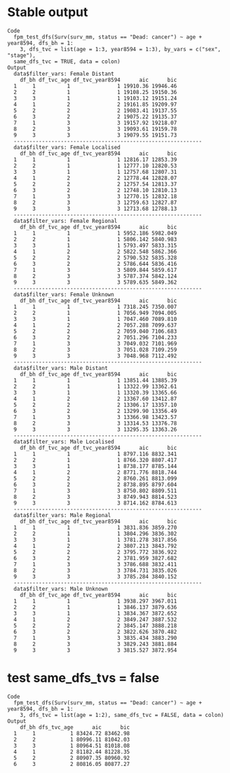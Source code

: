 # Stable output

    Code
      fpm_test_dfs(Surv(surv_mm, status == "Dead: cancer") ~ age + year8594, dfs_bh = 1:
        3, dfs_tvc = list(age = 1:3, year8594 = 1:3), by_vars = c("sex", "stage"),
      same_dfs_tvc = TRUE, data = colon)
    Output
      data$filter_vars: Female Distant
        df_bh df_tvc_age df_tvc_year8594      aic      bic
      1     1          1               1 19910.36 19946.46
      2     2          1               1 19108.25 19150.36
      3     3          1               1 19103.12 19151.24
      4     1          2               2 19161.85 19209.97
      5     2          2               2 19083.41 19137.55
      6     3          2               2 19075.22 19135.37
      7     1          3               3 19157.92 19218.07
      8     2          3               3 19093.61 19159.78
      9     3          3               3 19079.55 19151.73
      ------------------------------------------------------------ 
      data$filter_vars: Female Localised
        df_bh df_tvc_age df_tvc_year8594      aic      bic
      1     1          1               1 12816.17 12853.39
      2     2          1               1 12777.10 12820.53
      3     3          1               1 12757.68 12807.31
      4     1          2               2 12778.44 12828.07
      5     2          2               2 12757.54 12813.37
      6     3          2               2 12748.10 12810.13
      7     1          3               3 12770.15 12832.18
      8     2          3               3 12759.63 12827.87
      9     3          3               3 12713.68 12788.13
      ------------------------------------------------------------ 
      data$filter_vars: Female Regional
        df_bh df_tvc_age df_tvc_year8594      aic      bic
      1     1          1               1 5952.186 5982.049
      2     2          1               1 5806.142 5840.983
      3     3          1               1 5793.497 5833.315
      4     1          2               2 5822.548 5862.366
      5     2          2               2 5790.532 5835.328
      6     3          2               2 5786.644 5836.416
      7     1          3               3 5809.844 5859.617
      8     2          3               3 5787.374 5842.124
      9     3          3               3 5789.635 5849.362
      ------------------------------------------------------------ 
      data$filter_vars: Female Unknown
        df_bh df_tvc_age df_tvc_year8594      aic      bic
      1     1          1               1 7318.245 7350.007
      2     2          1               1 7056.949 7094.005
      3     3          1               1 7047.460 7089.810
      4     1          2               2 7057.288 7099.637
      5     2          2               2 7059.040 7106.683
      6     3          2               2 7051.296 7104.233
      7     1          3               3 7049.032 7101.969
      8     2          3               3 7051.028 7109.259
      9     3          3               3 7048.968 7112.492
      ------------------------------------------------------------ 
      data$filter_vars: Male Distant
        df_bh df_tvc_age df_tvc_year8594      aic      bic
      1     1          1               1 13851.44 13885.39
      2     2          1               1 13322.99 13362.61
      3     3          1               1 13320.39 13365.66
      4     1          2               2 13367.60 13412.87
      5     2          2               2 13306.17 13357.10
      6     3          2               2 13299.90 13356.49
      7     1          3               3 13366.98 13423.57
      8     2          3               3 13314.53 13376.78
      9     3          3               3 13295.35 13363.26
      ------------------------------------------------------------ 
      data$filter_vars: Male Localised
        df_bh df_tvc_age df_tvc_year8594      aic      bic
      1     1          1               1 8797.116 8832.341
      2     2          1               1 8766.320 8807.417
      3     3          1               1 8738.177 8785.144
      4     1          2               2 8771.776 8818.744
      5     2          2               2 8760.261 8813.099
      6     3          2               2 8738.895 8797.604
      7     1          3               3 8750.802 8809.511
      8     2          3               3 8749.943 8814.523
      9     3          3               3 8714.162 8784.613
      ------------------------------------------------------------ 
      data$filter_vars: Male Regional
        df_bh df_tvc_age df_tvc_year8594      aic      bic
      1     1          1               1 3831.836 3859.270
      2     2          1               1 3804.296 3836.302
      3     3          1               1 3781.278 3817.856
      4     1          2               2 3807.213 3843.792
      5     2          2               2 3795.772 3836.922
      6     3          2               2 3781.959 3827.682
      7     1          3               3 3786.688 3832.411
      8     2          3               3 3784.731 3835.026
      9     3          3               3 3785.284 3840.152
      ------------------------------------------------------------ 
      data$filter_vars: Male Unknown
        df_bh df_tvc_age df_tvc_year8594      aic      bic
      1     1          1               1 3938.297 3967.011
      2     2          1               1 3846.137 3879.636
      3     3          1               1 3834.367 3872.652
      4     1          2               2 3849.247 3887.532
      5     2          2               2 3845.147 3888.218
      6     3          2               2 3822.626 3870.482
      7     1          3               3 3835.434 3883.290
      8     2          3               3 3829.243 3881.884
      9     3          3               3 3815.527 3872.954

# test same_dfs_tvs = false

    Code
      fpm_test_dfs(Surv(surv_mm, status == "Dead: cancer") ~ age + year8594, dfs_bh = 1:
        3, dfs_tvc = list(age = 1:2), same_dfs_tvc = FALSE, data = colon)
    Output
        df_bh dfs_tvc_age      aic      bic
      1     1           1 83424.72 83462.98
      2     2           1 80996.11 81042.03
      3     3           1 80964.51 81018.08
      4     1           2 81182.44 81228.35
      5     2           2 80907.35 80960.92
      6     3           2 80816.05 80877.27

